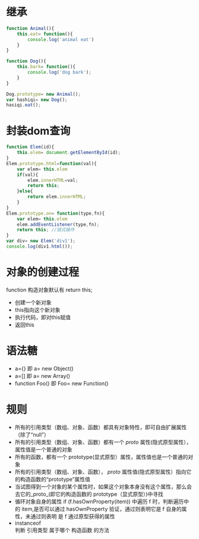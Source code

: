 # 继承
~~~javascript
function Animal(){
    this.eat= function(){
        console.log('animal eat')
    }
}

function Dog(){
    this.bark= function(){
        console.log('dog bark');
    }
}

Dog.prototype= new Animal();
var hashiqi= new Dog();
hasiqi.eat();
~~~

# 封装dom查询
```javascript
function Elem(id){
    this.elem= document.getElementById(id);
}
Elem.prototype.html=function(val){
    var elem= this.elem
    if(val){
        elem.innerHTML=val;
        return this;
    }else{
        return elem.innerHTML;
    }
}
Elem.prototype.on= function(type,fn){
    var elem= this.elem
    elem.addEventListener(type,fn);
    return this; //链式操作
}
var div= new Elem('div1');
console.log(div1.html());
```
# 对象的创建过程  
 function 构造对象默认有 return this;
 * 创建一个新对象
 * this指向这个新对象
 * 执行代码，即对this赋值
 * 返回this
  
# 语法糖
 * a={}  即 a= new Object()
 * a=[]  即 a= new Array()
 * function Foo() 即 Foo= new Function()
  
# 规则
 * 所有的引用类型（数组、对象、函数）都具有对象特性，即可自由扩展属性（除了“null”）
 * 所有的引用类型（数组、对象、函数）都有一个 _proto_ 属性(隐式原型属性），属性值是一个普通的对象
 * 所有的函数，都有一个 prototype(显式原型）属性，属性值也是一个普通的对象
 * 所有的引用类型（数组、对象、函数）， _proto_ 属性值(隐式原型属性）指向它的构造函数的“prototype”属性值 
 * 当试图得到一个对象的某个属性时，如果这个对象本身没有这个属性，那么会去它的_proto_(即它的构造函数的 prototype（显式原型）)中寻找
 * 循环对象自身的属性
   if (f.hasOwnProperty(item)) 中遍历 f 时，判断遍历中的 item,是否可以通过 hasOwnProperty 验证，通过则表明它是 f 自身的属性，未通过则表明 是 f 通过原型获得的属性
 * instanceof  
    判断 引用类型 属于哪个 构造函数 的方法